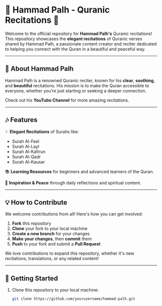 # 🌟 Hammad Palh - Quranic Recitations 🌟

Welcome to the official repository for **Hammad Palh's** Quranic recitations! This repository showcases the **elegant recitations** of Quranic verses shared by Hammad Palh, a passionate content creator and reciter dedicated to helping you connect with the Quran in a beautiful and peaceful way.

---

## 📖 About Hammad Palh

Hammad Palh is a renowned Quranic reciter, known for his **clear**, **soothing**, and **beautiful** recitations. His mission is to make the Quran accessible to everyone, whether you're just starting or seeking a deeper connection.

Check out his **YouTube Channel** for more amazing recitations.

---

## 🎶 Features

✨ **Elegant Recitations** of Surahs like:

- Surah Al-Feel  
- Surah Al-Layl  
- Surah Al-Kafirun  
- Surah Al-Qadr  
- Surah Al-Kausar  

📚 **Learning Resources** for beginners and advanced learners of the Quran.

🌙 **Inspiration & Peace** through daily reflections and spiritual content.

---

## 💡 How to Contribute

We welcome contributions from all! Here's how you can get involved:

1. **Fork** this repository
2. **Clone** your fork to your local machine
3. **Create a new branch** for your changes
4. **Make your changes**, then **commit** them
5. **Push** to your fork and submit a **Pull Request**

We love contributions to expand this repository, whether it's new recitations, translations, or any related content!

---

## 🚀 Getting Started

1. Clone this repository to your local machine:
   ```bash
   git clone https://github.com/yourusername/hammad-palh.git
